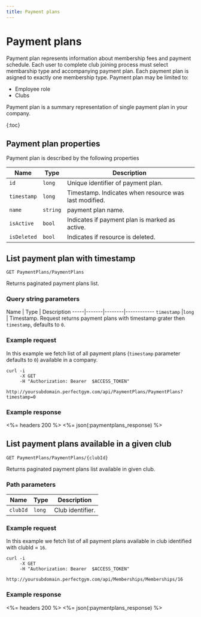 ```yaml
---
title: Payment plans
---
```


# Payment plans

Payment plan represents information about membership fees and payment schedule. 
Each user to complete club joining process must select membarship type and accompanying payment plan.
Each payment plan is asigned to exactly one membership type. Payment plan may be limited to:

- Employee role
- Clubs


Payment plan is a summary representation of single payment plan in your company.

{:toc}


## <a name="properties"></a>Payment plan properties

Payment plan is described by the following properties

Name            | Type      | Description
-----|----------|----------------------
`id`            |`long`     | Unique identifier of payment plan.
`timestamp`    	|`long`     | Timestamp. Indicates when resource was last modified.
`name`    		|`string`   | payment plan name.
`isActive`     	|`bool`     | Indicates if payment plan is marked as active.
`isDeleted`     |`bool`     | Indicates if resource is deleted.



## List payment plan with timestamp

    GET PaymentPlans/PaymentPlans

Returns paginated payment plans list.


### Query string parameters

Name         | Type   | Description
-----|-------|--------|------------
`timestamp`  |`long`  | Timestamp. Request returns payment plans with timestamp grater then `timestamp`, defaults to `0`.


### Example request

In this example we fetch list of all payment plans (`timestamp` parameter defaults to `0`) 
available in a company.

``` command-line
curl -i 
     -X GET 
     -H "Authorization: Bearer  $ACCESS_TOKEN"  
     http://yoursubdomain.perfectgym.com/api/PaymentPlans/PaymentPlans?timestamp=0
```


### Example response

<%= headers 200 %>
<%= json(:paymentplans_response) %>



## List payment plans available in a given club

    GET PaymentPlans/PaymentPlans/{clubId}

Returns paginated payment plans list available in given club.


### Path parameters

Name      | Type   | Description
----------|--------|------------
`clubId`  |`long`  | Club identifier.


### Example request

In this example we fetch list of all payment plans available in club identified with clubId = `16`.

``` command-line
curl -i 
     -X GET 
     -H "Authorization: Bearer  $ACCESS_TOKEN"  
     http://yoursubdomain.perfectgym.com/api/Memberships/Memberships/16
```


### Example response

<%= headers 200 %>
<%= json(:paymentplans_response) %>



